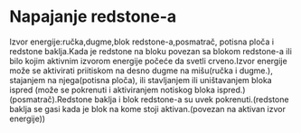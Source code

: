 # Napajanje redstone-a

Izvor energije:ručka,dugme,blok redstone-a,posmatrač, potisna ploča i redstone baklja.Kada je redstone na bloku povezan sa blokom redstone-a ili bilo kojim aktivnim izvorom energije počeće da svetli crveno.Izvor energije može se aktivirati priitiskom na desno dugme na mišu(ručka i dugme.), stajanjem na njega(potisna ploča), ili stavljanjem ili uništavanjem bloka ispred (može se pokrenuti i aktiviranjem notiskog bloka ispred.)(posmatrač).Redstone baklja i blok redstone-a su uvek pokrenuti.(redstone baklja se gasi kada je blok na kome stoji aktivan.(povezan na aktivan izvor energije))
